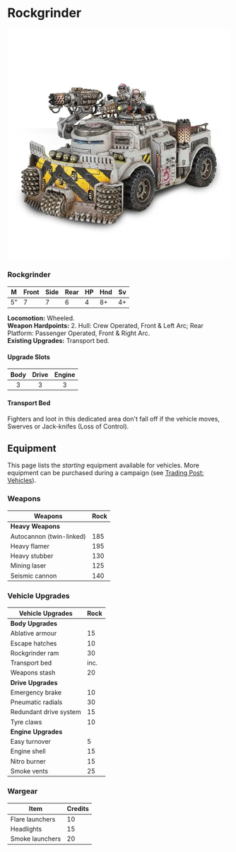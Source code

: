 # Rockgrinder

![](rockgrinder.webp)

<VehicleCard cost="145">

### Rockgrinder

<div class="stats">

| M   | Front | Side | Rear | HP  | Hnd | Sv  |
| --- | ----- | ---- | ---- | --- | --- | --- |
| 5”  | 7     | 7    | 6    | 4   | 8+  | 4+  |

</div>

**Locomotion:** Wheeled.  
**Weapon Hardpoints:** 2. Hull: Crew Operated, Front & Left Arc; Rear Platform: Passenger Operated, Front & Right Arc.  
**Existing Upgrades:** Transport bed.

#### Upgrade Slots

| Body | Drive | Engine |
| :--: | :---: | :----: |
|  3   |   3   |   3    |

#### Transport Bed

Fighters and loot in this dedicated area don't fall off if
the vehicle moves, Swerves or Jack-knifes (Loss of Control).

</VehicleCard>

## Equipment

This page lists the _starting_ equipment available for vehicles. More equipment can be purchased during a campaign (see [Trading Post: Vehicles](/docs/armoury/vehicle-upgrades)).

### Weapons

| Weapons                  | Rock |
| ------------------------ | ---- |
| **Heavy Weapons**        |      |
| Autocannon (twin-linked) | 185  |
| Heavy flamer             | 195  |
| Heavy stubber            | 130  |
| Mining laser             | 125  |
| Seismic cannon           | 140  |

### Vehicle Upgrades

| Vehicle Upgrades       | Rock |
| ---------------------- | ---- |
| **Body Upgrades**      |      |
| Ablative armour        | 15   |
| Escape hatches         | 10   |
| Rockgrinder ram        | 30   |
| Transport bed          | inc. |
| Weapons stash          | 20   |
| **Drive Upgrades**     |      |
| Emergency brake        | 10   |
| Pneumatic radials      | 30   |
| Redundant drive system | 15   |
| Tyre claws             | 10   |
| **Engine Upgrades**    |      |
| Easy turnover          | 5    |
| Engine shell           | 15   |
| Nitro burner           | 15   |
| Smoke vents            | 25   |

### Wargear

| Item            | Credits |
| --------------- | ------- |
| Flare launchers | 10      |
| Headlights      | 15      |
| Smoke launchers | 20      |
